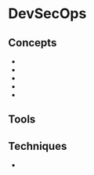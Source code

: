# DevSecOps


## Concepts
* [](introduction-to-devops-culture-and-practices)
* [](introduction-to-the-devsecops-environment)
* [](devsecops-automated-security-for-continuous-delivery)
* [](common-application-security-testing-ast-tools-in-devsecops)
* [](the-6-components-of-devsecops)

## Tools


## Techniques

* [](appsec-pipeline-why-shared-security-accountability-is-key-to-success)

